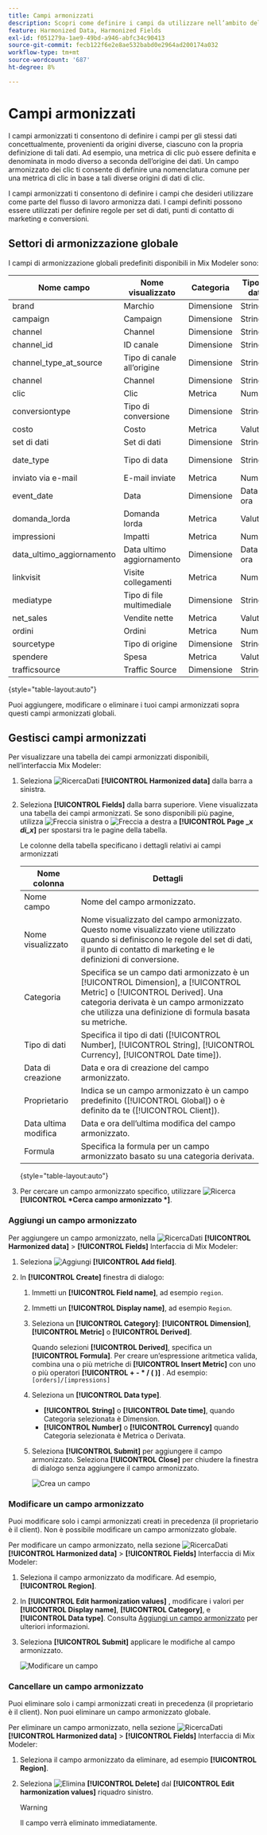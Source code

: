 ```yaml
---
title: Campi armonizzati
description: Scopri come definire i campi da utilizzare nell’ambito dell’armonizzazione dei dati in Mix Modeler.
feature: Harmonized Data, Harmonized Fields
exl-id: f051279a-1ae9-49bd-a946-abfc34c90413
source-git-commit: fecb122f6e2e8ae532babd0e2964ad200174a032
workflow-type: tm+mt
source-wordcount: '687'
ht-degree: 8%

---
```


# Campi armonizzati

I campi armonizzati ti consentono di definire i campi per gli stessi dati concettualmente, provenienti da origini diverse, ciascuno con la propria definizione di tali dati. Ad esempio, una metrica di clic può essere definita e denominata in modo diverso a seconda dell’origine dei dati. Un campo armonizzato dei clic ti consente di definire una nomenclatura comune per una metrica di clic in base a tali diverse origini di dati di clic.

I campi armonizzati ti consentono di definire i campi che desideri utilizzare come parte del flusso di lavoro armonizza dati. I campi definiti possono essere utilizzati per definire regole per set di dati, punti di contatto di marketing e conversioni.

## Settori di armonizzazione globale

I campi di armonizzazione globali predefiniti disponibili in Mix Modeler sono:


| Nome campo | Nome visualizzato | Categoria | Tipo di dati | Commento |
| ---------------------- | ---------------------- | --------- | --------- | --------- |
| brand | Marchio | Dimensione | Stringa |           |
| campaign | Campaign | Dimensione | Stringa |           |
| channel | Channel | Dimensione | Stringa |           |
| channel_id | ID canale | Dimensione | Stringa |           |
| channel_type_at_source | Tipo di canale all’origine | Dimensione | Stringa |           |
| channel | Channel | Dimensione | Stringa |           |
| clic | Clic | Metrica | Numero |           |
| conversiontype | Tipo di conversione | Dimensione | Stringa |           |
| costo | Costo | Metrica | Valuta |           |
| set di dati | Set di dati | Dimensione | Stringa |           |
| date_type | Tipo di data | Dimensione | Stringa | giorno, settimana |
| inviato via e-mail | E-mail inviate | Metrica | Numero |           |
| event_date | Data | Dimensione | Data e ora |           |
| domanda_lorda | Domanda lorda | Metrica | Valuta |           |
| impressioni | Impatti | Metrica | Numero |           |
| data_ultimo_aggiornamento | Data ultimo aggiornamento | Dimensione | Data e ora |           |
| linkvisit | Visite collegamenti | Metrica | Numero |           |
| mediatype | Tipo di file multimediale | Dimensione | Stringa |           |
| net_sales | Vendite nette | Metrica | Valuta |           |
| ordini | Ordini | Metrica | Numero |           |
| sourcetype | Tipo di origine | Dimensione | Stringa |           |
| spendere | Spesa | Metrica | Valuta |           |
| trafficsource | Traffic Source | Dimensione | Stringa |           |

{style="table-layout:auto"}

Puoi aggiungere, modificare o eliminare i tuoi campi armonizzati sopra questi campi armonizzati globali.

## Gestisci campi armonizzati

Per visualizzare una tabella dei campi armonizzati disponibili, nell’interfaccia Mix Modeler:

1. Seleziona ![RicercaDati](../assets/icons/DataCheck.svg) **[!UICONTROL Harmonized data]** dalla barra a sinistra.

1. Seleziona **[!UICONTROL Fields]** dalla barra superiore. Viene visualizzata una tabella dei campi armonizzati. Se sono disponibili più pagine, utilizza ![Freccia sinistra](../assets/icons/ChevronLeft.svg) o ![Freccia a destra](../assets/icons/ChevronRight.svg) a **[!UICONTROL Page _x _di_x_]** per spostarsi tra le pagine della tabella.

   Le colonne della tabella specificano i dettagli relativi ai campi armonizzati

   | Nome colonna | Dettagli |
   | ---------------------- | ----------|
   | Nome campo | Nome del campo armonizzato. |
   | Nome visualizzato | Nome visualizzato del campo armonizzato. Questo nome visualizzato viene utilizzato quando si definiscono le regole del set di dati, il punto di contatto di marketing e le definizioni di conversione. |
   | Categoria | Specifica se un campo dati armonizzato è un [!UICONTROL Dimension], a [!UICONTROL Metric] o [!UICONTROL Derived]. Una categoria derivata è un campo armonizzato che utilizza una definizione di formula basata su metriche. |
   | Tipo di dati | Specifica il tipo di dati ([!UICONTROL Number], [!UICONTROL String], [!UICONTROL Currency], [!UICONTROL Date time]). |
   | Data di creazione | Data e ora di creazione del campo armonizzato. |
   | Proprietario | Indica se un campo armonizzato è un campo predefinito ([!UICONTROL Global]) o è definito da te ([!UICONTROL Client]). |
   | Data ultima modifica | Data e ora dell’ultima modifica del campo armonizzato. |
   | Formula | Specifica la formula per un campo armonizzato basato su una categoria derivata. |

   {style="table-layout:auto"}

1. Per cercare un campo armonizzato specifico, utilizzare ![Ricerca](../assets/icons/Search.svg) **[!UICONTROL *Cerca campo armonizzato *]**.


### Aggiungi un campo armonizzato

Per aggiungere un campo armonizzato, nella ![RicercaDati](../assets/icons/DataCheck.svg) **[!UICONTROL Harmonized data]** > **[!UICONTROL Fields]** Interfaccia di Mix Modeler:

1. Seleziona ![Aggiungi](../assets/icons/AddCircle.svg) **[!UICONTROL Add field]**.

1. In **[!UICONTROL Create]** finestra di dialogo:

   1. Immetti un **[!UICONTROL Field name]**, ad esempio `region`.
   1. Immetti un **[!UICONTROL Display name]**, ad esempio `Region`.
   1. Seleziona un **[!UICONTROL Category]**: **[!UICONTROL Dimension]**, **[!UICONTROL Metric]** o **[!UICONTROL Derived]**.

      Quando selezioni **[!UICONTROL Derived]**, specifica un **[!UICONTROL Formula]**. Per creare un’espressione aritmetica valida, combina una o più metriche di **[!UICONTROL Insert Metric]** con uno o più operatori **[!UICONTROL + - * / ( )]** . Ad esempio: `[orders]/[impressions]`

   1. Seleziona un **[!UICONTROL Data type]**.

      - **[!UICONTROL String]** o **[!UICONTROL Date time]**, quando Categoria selezionata è Dimension.
      - **[!UICONTROL Number]** o **[!UICONTROL Currency]** quando Categoria selezionata è Metrica o Derivata.

   1. Seleziona **[!UICONTROL Submit]** per aggiungere il campo armonizzato. Seleziona **[!UICONTROL Close]** per chiudere la finestra di dialogo senza aggiungere il campo armonizzato.

      ![Crea un campo](../assets/create-field.png)


### Modificare un campo armonizzato

Puoi modificare solo i campi armonizzati creati in precedenza (il proprietario è il client). Non è possibile modificare un campo armonizzato globale.

Per modificare un campo armonizzato, nella sezione ![RicercaDati](../assets/icons/DataCheck.svg) **[!UICONTROL Harmonized data]** > **[!UICONTROL Fields]** Interfaccia di Mix Modeler:

1. Seleziona il campo armonizzato da modificare. Ad esempio, **[!UICONTROL Region]**.

1. In **[!UICONTROL Edit harmonization values]** , modificare i valori per **[!UICONTROL Display name]**, **[!UICONTROL Category]**, e **[!UICONTROL Data type]**. Consulta [Aggiungi un campo armonizzato](#add-a-harmonized-field) per ulteriori informazioni.

1. Seleziona **[!UICONTROL Submit]** applicare le modifiche al campo armonizzato.

   ![Modificare un campo](../assets/edit-field.png)

### Cancellare un campo armonizzato

Puoi eliminare solo i campi armonizzati creati in precedenza (il proprietario è il client). Non puoi eliminare un campo armonizzato globale.

Per eliminare un campo armonizzato, nella sezione ![RicercaDati](../assets/icons/DataCheck.svg) **[!UICONTROL Harmonized data]** > **[!UICONTROL Fields]** Interfaccia di Mix Modeler:

1. Seleziona il campo armonizzato da eliminare, ad esempio **[!UICONTROL Region]**.

1. Seleziona ![Elimina](../assets/icons/Delete.svg) **[!UICONTROL Delete]** dal **[!UICONTROL Edit harmonization values]** riquadro sinistro.

   >[!WARNING]
   >
   >   Il campo verrà eliminato immediatamente.

